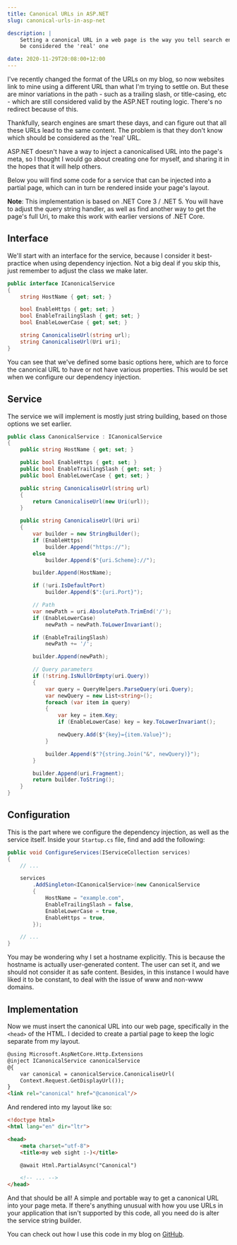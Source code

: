 ```yaml
---
title: Canonical URLs in ASP.NET
slug: canonical-urls-in-asp-net

description: |
    Setting a canonical URL in a web page is the way you tell search engines that between two URLs, the canonical one should
    be considered the 'real' one

date: 2020-11-29T20:08:00+12:00
---
```


I've recently changed the format of the URLs on my blog, so now websites link to mine using a different URL than what
I'm trying to settle on. But these are minor variations in the path - such as a trailing slash, or title-casing, etc -
which are still considered valid by the ASP.NET routing logic. There's no redirect because of this.

Thankfully, search engines are smart these days, and can figure out that all these URLs lead to the same content. The
problem is that they don't know which should be considered as the 'real' URL.

ASP.NET doesn't have a way to inject a canonicalised URL into the page's meta, so I thought I would go about creating
one for myself, and sharing it in the hopes that it will help others.

Below you will find some code for a service that can be injected into a partial page, which can in turn be rendered
inside your page's layout.

**Note**: This implementation is based on .NET Core 3 / .NET 5. You will have to adjust the query string handler, as
well as find another way to get the page's full Uri, to make this work with earlier versions of .NET Core.

## Interface

We'll start with an interface for the service, because I consider it best-practice when using dependency injection. Not
a big deal if you skip this, just remember to adjust the class we make later.

```cs
public interface ICanonicalService
{
    string HostName { get; set; }

    bool EnableHttps { get; set; }
    bool EnableTrailingSlash { get; set; }
    bool EnableLowerCase { get; set; }

    string CanonicaliseUrl(string url);
    string CanonicaliseUrl(Uri uri);
}
```

You can see that we've defined some basic options here, which are to force the canonical URL to have or not have various
properties. This would be set when we configure our dependency injection.

## Service

The service we will implement is mostly just string building, based on those options we set earlier.

```cs
public class CanonicalService : ICanonicalService
{
    public string HostName { get; set; }

    public bool EnableHttps { get; set; }
    public bool EnableTrailingSlash { get; set; }
    public bool EnableLowerCase { get; set; }

    public string CanonicaliseUrl(string url)
    {
        return CanonicaliseUrl(new Uri(url));
    }

    public string CanonicaliseUrl(Uri uri)
    {
        var builder = new StringBuilder();
        if (EnableHttps)
            builder.Append("https://");
        else
            builder.Append($"{uri.Scheme}://");

        builder.Append(HostName);

        if (!uri.IsDefaultPort)
            builder.Append($":{uri.Port}");

        // Path
        var newPath = uri.AbsolutePath.TrimEnd('/');
        if (EnableLowerCase)
            newPath = newPath.ToLowerInvariant();

        if (EnableTrailingSlash)
            newPath += '/';

        builder.Append(newPath);

        // Query parameters
        if (!string.IsNullOrEmpty(uri.Query))
        {
            var query = QueryHelpers.ParseQuery(uri.Query);
            var newQuery = new List<string>();
            foreach (var item in query)
            {
                var key = item.Key;
                if (EnableLowerCase) key = key.ToLowerInvariant();

                newQuery.Add($"{key}={item.Value}");
            }

            builder.Append($"?{string.Join("&", newQuery)}");
        }

        builder.Append(uri.Fragment);
        return builder.ToString();
    }
}
```

## Configuration

This is the part where we configure the dependency injection, as well as the service itself. Inside your `Startup.cs`
file, find and add the following:

```cs
public void ConfigureServices(IServiceCollection services)
{
    // ...

    services
        .AddSingleton<ICanonicalService>(new CanonicalService
        {
            HostName = "example.com",
            EnableTrailingSlash = false,
            EnableLowerCase = true,
            EnableHttps = true,
        });

    // ...
}
```

You may be wondering why I set a hostname explicitly. This is because the hostname is actually user-generated content.
The user can set it, and we should not consider it as safe content. Besides, in this instance I would have liked it to
be constant, to deal with the issue of www and non-www domains.

## Implementation

Now we must insert the canonical URL into our web page, specifically in the `<head>` of the HTML. I decided to create a
partial page to keep the logic separate from my layout.

```html
@using Microsoft.AspNetCore.Http.Extensions
@inject ICanonicalService canonicalService
@{
    var canonical = canonicalService.CanonicaliseUrl(
    Context.Request.GetDisplayUrl());
}
<link rel="canonical" href="@canonical"/>
```

And rendered into my layout like so:

```html
<!doctype html>
<html lang="en" dir="ltr">

<head>
    <meta charset="utf-8">
    <title>my web sight :-)</title>

    @await Html.PartialAsync("Canonical")

    <!-- ... -->
</head>
```

And that should be all! A simple and portable way to get a canonical URL into your page meta. If there's anything
unusual with how you use URLs in your application that isn't supported by this code, all you need do is alter the
service string builder.

You can check out how I use this code in my blog on [GitHub](https://github.com/crookm/aoraki).
